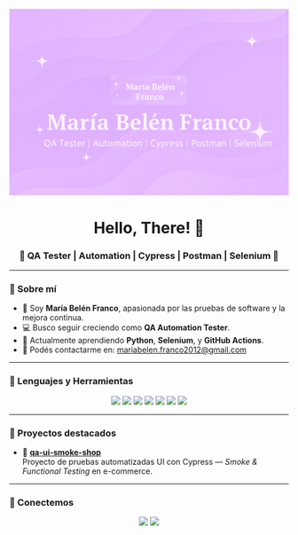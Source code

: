 <!-- 💜 Banner -->
<p align="center">
  <img src="https://raw.githubusercontent.com/mariabelenfranco1985/mariabelenfranco1985/main/banner.png" alt="María Belén Franco banner" width="850"/>
</p>

<!-- 👋 Presentación -->
<h1 align="center">Hello, There! 👋</h1>
<h3 align="center">💜 QA Tester | Automation | Cypress | Postman | Selenium 💜</h3>

---

### 💫 Sobre mí  
- 🌸 Soy **María Belén Franco**, apasionada por las pruebas de software y la mejora continua.  
- 💻 Busco seguir creciendo como **QA Automation Tester**.  
- 🌱 Actualmente aprendiendo **Python**, **Selenium**, y **GitHub Actions**.  
- 💌 Podés contactarme en: [mariabelen.franco2012@gmail.com](mailto:mariabelen.franco2012@gmail.com)  

---

### 🧰 Lenguajes y Herramientas  

<p align="center">
  <img src="https://img.shields.io/badge/CYPRESS-2D3748?style=for-the-badge&logo=cypress&logoColor=white"/>
  <img src="https://img.shields.io/badge/POSTMAN-FF6C37?style=for-the-badge&logo=postman&logoColor=white"/>
  <img src="https://img.shields.io/badge/SELENIUM-43B02A?style=for-the-badge&logo=selenium&logoColor=white"/>
  <img src="https://img.shields.io/badge/JIRA-0052CC?style=for-the-badge&logo=jira&logoColor=white"/>
  <img src="https://img.shields.io/badge/GITHUB-181717?style=for-the-badge&logo=github&logoColor=white"/>
  <img src="https://img.shields.io/badge/MYSQL-00758F?style=for-the-badge&logo=mysql&logoColor=white"/>
  <img src="https://img.shields.io/badge/PYTHON-3776AB?style=for-the-badge&logo=python&logoColor=white"/>
</p>

---

### 🧪 Proyectos destacados  
- 🚀 [**qa-ui-smoke-shop**](https://github.com/mariabelenfranco1985/qa-ui-smoke-shop)  
  Proyecto de pruebas automatizadas UI con Cypress — *Smoke & Functional Testing* en e-commerce.

---

### 💌 Conectemos
<p align="center">
  <a href="mailto:mariabelen.franco2012@gmail.com"><img src="https://img.shields.io/badge/Email-8B5CF6?style=for-the-badge&logo=gmail&logoColor=white"/></a>
  <a href="https://www.linkedin.com/in/maria-belen-franco-396aab374/"><img src="https://img.shields.io/badge/LinkedIn-8B5CF6?style=for-the-badge&logo=linkedin&logoColor=white"/></a>
</p>
